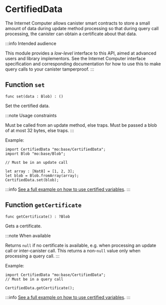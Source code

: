 # CertifiedData
The Internet Computer allows canister smart contracts to store a small amount of data during
update method processing so that during query call processing, the canister can obtain
a certificate about that data.

:::info Intended audience

This module provides a _low-level_ interface to this API, aimed at advanced
users and library implementors. See the Internet Computer interface
specification and corresponding documentation for how to use this to make query
calls to your canister tamperproof.
:::


## Function `set`
``` motoko no-repl
func set(data : Blob) : ()
```

Set the certified data.

:::note Usage constraints

Must be called from an update method, else traps.
Must be passed a blob of at most 32 bytes, else traps.
:::

Example:

```motoko no-repl
import CertifiedData "mo:base/CertifiedData";
import Blob "mo:base/Blob";

// Must be in an update call

let array : [Nat8] = [1, 2, 3];
let blob = Blob.fromArray(array);
CertifiedData.set(blob);
```

:::info
[See a full example on how to use certified variables](https://github.com/dfinity/examples/tree/master/motoko/cert-var).
:::


## Function `getCertificate`
``` motoko no-repl
func getCertificate() : ?Blob
```

Gets a certificate.

:::note When available

Returns `null` if no certificate is available, e.g. when processing an
update call or inter-canister call. This returns a non-`null` value only
when processing a query call.
:::

Example:

```motoko no-repl
import CertifiedData "mo:base/CertifiedData";
// Must be in a query call

CertifiedData.getCertificate();
```

:::info
[See a full example on how to use certified variables](https://github.com/dfinity/examples/tree/master/motoko/cert-var).
:::
